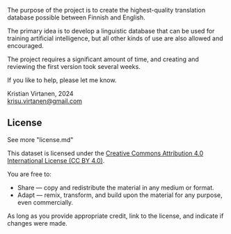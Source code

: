 The purpose of the project is to create the highest-quality translation database possible between Finnish and English.

The primary idea is to develop a linguistic database that can be used for training artificial intelligence, but all other kinds of use are also allowed and encouraged.

The project requires a significant amount of time, and creating and reviewing the first version took several weeks.

If you like to help, please let me know.

Kristian Virtanen, 2024  
krisu.virtanen@gmail.com


## License
See more "license.md"

This dataset is licensed under the [Creative Commons Attribution 4.0 International License (CC BY 4.0)](https://creativecommons.org/licenses/by/4.0/).

You are free to:
- Share — copy and redistribute the material in any medium or format.
- Adapt — remix, transform, and build upon the material for any purpose, even commercially.

As long as you provide appropriate credit, link to the license, and indicate if changes were made.
